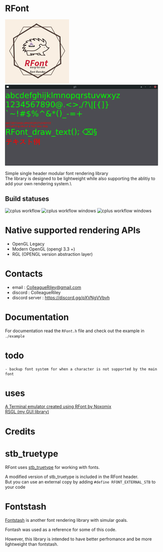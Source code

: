 # RFont
![logo](logo.png)
![image](Screenshot.png)

Simple single header modular font rendering library\
The library is designed to be lightweight while also supporting the ablitiy to add your own rendering system.\

## Build statuses
![cplus workflow](https://github.com/ColleagueRiley/RFont/actions/workflows/linux.yml/badge.svg)
![cplus workflow windows](https://github.com/ColleagueRiley/RFont/actions/workflows/windows.yml/badge.svg)
![cplus workflow windows](https://github.com/ColleagueRiley/RFont/actions/workflows/macos.yml/badge.svg)

# Native supported rendering APIs

- OpenGL Legacy 
- Modern OpenGL (opengl 3.3 +)
- RGL (OPENGL version abstraction layer)

# Contacts
- email : ColleagueRiley@gmail.com 
- discord : ColleagueRiley
- discord server : https://discord.gg/pXVNgVVbvh

# Documentation 
For documentation read the `RFont.h` file and check out the example in `./example`

# todo
    - backup font system for when a character is not supported by the main font

# uses 

[A Terminal emulator created using RFont by Noxomix](https://github.com/noxomix/vterm_test)\
[RSGL (my GUI library)](https://github.com/ColleagueRiley/RSGL)

# Credits

# stb_truetype
RFont uses [stb_truetype](https://github.com/nothings/stb) for working with fonts.

A modified version of stb_truetype is included in the RFont header.\
But you can use an external copy by adding `#define RFONT_EXTERNAL_STB` to your code

# Fontstash
[Fontstash](https://github.com/memononen/fontstash) is another font rendering library with simular goals.

Fontash was used as a reference for some of this code. 

However, this library is intended to have better perfromance and be more lightweight than fontstash.
